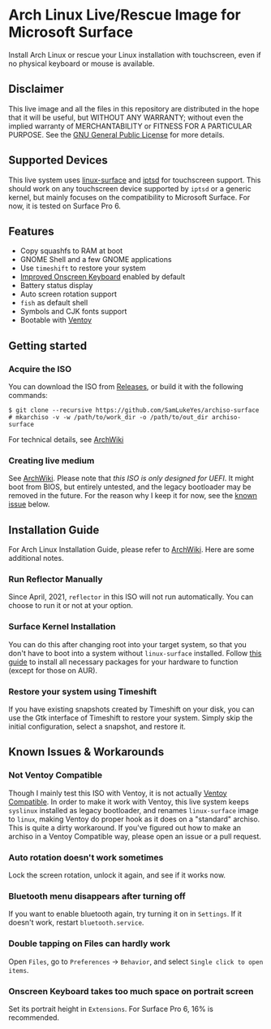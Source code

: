 # Arch Linux Live/Rescue Image for Microsoft Surface
Install Arch Linux or rescue your Linux installation with touchscreen, even if no physical keyboard or mouse is available.

## Disclaimer
This live image and all the files in this repository are distributed in the hope that it will be useful, but WITHOUT ANY WARRANTY; without even the implied warranty of MERCHANTABILITY or FITNESS FOR A PARTICULAR PURPOSE. See the [GNU General Public License](https://github.com/SamLukeYes/archiso-surface/blob/main/LICENSE) for more details.

## Supported Devices
This live system uses [linux-surface](https://github.com/linux-surface/linux-surface) and [iptsd](https://github.com/linux-surface/iptsd) for touchscreen support. This should work on any touchscreen device supported by `iptsd` or a generic kernel, but mainly focuses on the compatibility to Microsoft Surface. For now, it is tested on Surface Pro 6.

## Features
- Copy squashfs to RAM at boot
- GNOME Shell and a few GNOME applications
- Use `timeshift` to restore your system
- [Improved Onscreen Keyboard](https://github.com/SebastianLuebke/improved-osk-gnome-ext) enabled by default
- Battery status display
- Auto screen rotation support
- `fish` as default shell
- Symbols and CJK fonts support
- Bootable with [Ventoy](https://ventoy.net)

## Getting started
### Acquire the ISO
You can download the ISO from [Releases](https://github.com/SamLukeYes/archiso-surface/releases), or build it with the following commands:
```
$ git clone --recursive https://github.com/SamLukeYes/archiso-surface
# mkarchiso -v -w /path/to/work_dir -o /path/to/out_dir archiso-surface
```
For technical details, see [ArchWiki](https://wiki.archlinux.org/index.php/Archiso#Build_the_ISO)

### Creating live medium
See [ArchWiki](https://wiki.archlinux.org/index.php/USB_flash_installation_medium). Please note that *this ISO is only designed for UEFI*. It might boot from BIOS, but entirely untested, and the legacy bootloader may be removed in the future. For the reason why I keep it for now, see the [known issue](https://github.com/SamLukeYes/archiso-surface#not-ventoy-compatible) below.

## Installation Guide
For Arch Linux Installation Guide, please refer to [ArchWiki](https://wiki.archlinux.org/index.php/Installation_guide). Here are some additional notes.

### Run Reflector Manually
Since April, 2021, `reflector` in this ISO will not run automatically. You can choose to run it or not at your option.

### Surface Kernel Installation
You can do this after changing root into your target system, so that you don't have to boot into a system without `linux-surface` installed. Follow [this guide](https://github.com/linux-surface/linux-surface/wiki/Installation-and-Setup#surface-kernel-installation) to install all necessary packages for your hardware to function (except for those on AUR).

### Restore your system using Timeshift
If you have existing snapshots created by Timeshift on your disk, you can use the Gtk interface of Timeshift to restore your system. Simply skip the initial configuration, select a snapshot, and restore it.

## Known Issues & Workarounds
### Not Ventoy Compatible
Though I mainly test this ISO with Ventoy, it is not actually [Ventoy Compatible](https://www.ventoy.net/en/compatible.html). In order to make it work with Ventoy, this live system keeps `syslinux` installed as legacy bootloader, and renames `linux-surface` image to `linux`, making Ventoy do proper hook as it does on a "standard" archiso. This is quite a dirty workaround. If you've figured out how to make an archiso in a Ventoy Compatible way, please open an issue or a pull request.
### Auto rotation doesn't work sometimes
Lock the screen rotation, unlock it again, and see if it works now.
### Bluetooth menu disappears after turning off
If you want to enable bluetooth again, try turning it on in `Settings`. If it doesn't work, restart `bluetooth.service`.
### Double tapping on Files can hardly work
Open `Files`, go to `Preferences` -> `Behavior`, and select `Single click to open items`.
### Onscreen Keyboard takes too much space on portrait screen
Set its portrait height in `Extensions`. For Surface Pro 6, 16% is recommended.